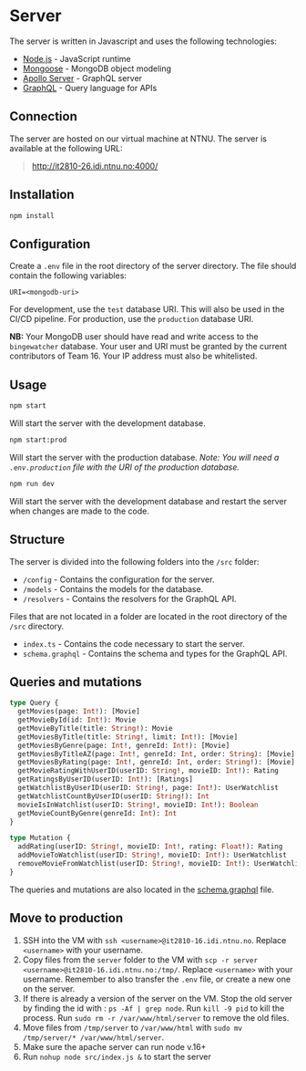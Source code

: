 # Server

The server is written in Javascript and uses the following technologies:

- [Node.js](https://nodejs.org/en/) - JavaScript runtime
- [Mongoose](https://mongoosejs.com/) - MongoDB object modeling
- [Apollo Server](https://www.apollographql.com/docs/apollo-server/) - GraphQL server
- [GraphQL](https://graphql.org/) - Query language for APIs

## Connection

The server are hosted on our virtual machine at NTNU. The server is available at the following URL:

> http://it2810-26.idi.ntnu.no:4000/

## Installation

```bash
npm install
```

## Configuration

Create a `.env` file in the root directory of the server directory. The file should contain the following variables:

```.env
URI=<mongodb-uri>
```

For development, use the `test` database URI. This will also be used in the CI/CD pipeline. For production, use the `production` database URI.

<b>NB:</b> Your MongoDB user should have read and write access to the `bingewatcher` database. Your user and URI must be granted by the current contributors of Team 16. Your IP address must also be whitelisted.

## Usage

```bash
npm start
```

Will start the server with the development database.

```bash
npm start:prod
```

Will start the server with the production database.
<i>Note: You will need a `.env.production` file with the URI of the production database.</i>

```bash
npm run dev
```

Will start the server with the development database and restart the server when changes are made to the code.

## Structure

The server is divided into the following folders into the `/src` folder:

- `/config` - Contains the configuration for the server.
- `/models` - Contains the models for the database.
- `/resolvers` - Contains the resolvers for the GraphQL API.

Files that are not located in a folder are located in the root directory of the `/src` directory.

- `index.ts` - Contains the code necessary to start the server.
- `schema.graphql` - Contains the schema and types for the GraphQL API.

## Queries and mutations

```graphql
type Query {
  getMovies(page: Int!): [Movie]
  getMovieById(id: Int!): Movie
  getMovieByTitle(title: String!): Movie
  getMoviesByTitle(title: String!, limit: Int!): [Movie]
  getMoviesByGenre(page: Int!, genreId: Int!): [Movie]
  getMoviesByTitleAZ(page: Int!, genreId: Int, order: String): [Movie]
  getMoviesByRating(page: Int!, genreId: Int, order: String!): [Movie]
  getMovieRatingWithUserID(userID: String!, movieID: Int!): Rating
  getRatingsByUserID(userID: Int!): [Ratings]
  getWatchlistByUserID(userID: String!, page: Int!): UserWatchlist
  getWatchlistCountByUserID(userID: String!): Int
  movieIsInWatchlist(userID: String!, movieID: Int!): Boolean
  getMovieCountByGenre(genreId: Int): Int
}

type Mutation {
  addRating(userID: String!, movieID: Int!, rating: Float!): Rating
  addMovieToWatchlist(userID: String!, movieID: Int!): UserWatchlist
  removeMovieFromWatchlist(userID: String!, movieID: Int!): UserWatchlist
}
```

The queries and mutations are also located in the [schema.graphql](./src/schema.graphql) file.

## Move to production

1. SSH into the VM with `ssh <username>@it2810-16.idi.ntnu.no`. Replace `<username>` with your username.
2. Copy files from the `server` folder to the VM with `scp -r server <username>@it2810-16.idi.ntnu.no:/tmp/`. Replace `<username>` with your username. Remember to also transfer the `.env` file, or create a new one on the server.
3. If there is already a version of the server on the VM. Stop the old server by finding the id with : `ps -Af | grep node`. Run `kill -9 pid` to kill the process. Run `sudo rm -r /var/www/html/server` to remove the old files.
4. Move files from `/tmp/server` to `/var/www/html` with `sudo mv /tmp/server/* /var/www/html/server`.
5. Make sure the apache server can run node v.16+
6. Run `nohup node src/index.js &` to start the server
